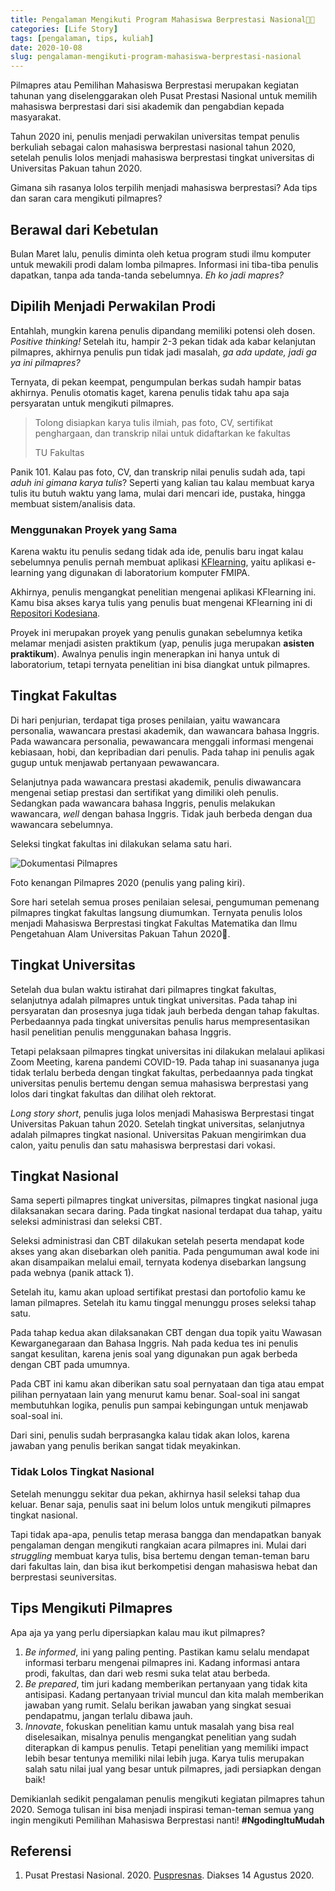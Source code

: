 ```yaml
---
title: Pengalaman Mengikuti Program Mahasiswa Berprestasi Nasional👨‍🎓
categories: [Life Story]
tags: [pengalaman, tips, kuliah]
date: 2020-10-08
slug: pengalaman-mengikuti-program-mahasiswa-berprestasi-nasional
---
```


Pilmapres atau Pemilihan Mahasiswa Berprestasi merupakan kegiatan tahunan yang diselenggarakan oleh Pusat Prestasi
Nasional untuk memilih mahasiswa berprestasi dari sisi akademik dan pengabdian kepada masyarakat.

Tahun 2020 ini, penulis menjadi perwakilan universitas tempat penulis berkuliah sebagai calon mahasiswa berprestasi
nasional tahun 2020, setelah penulis lolos menjadi mahasiswa berprestasi tingkat universitas di Universitas Pakuan
tahun 2020.

Gimana sih rasanya lolos terpilih menjadi mahasiswa berprestasi? Ada tips dan saran cara mengikuti pilmapres?

## Berawal dari Kebetulan

Bulan Maret lalu, penulis diminta oleh ketua program studi ilmu komputer untuk mewakili prodi dalam lomba pilmapres.
Informasi ini tiba-tiba penulis dapatkan, tanpa ada tanda-tanda sebelumnya. *Eh ko jadi mapres?*

## Dipilih Menjadi Perwakilan Prodi

Entahlah, mungkin karena penulis dipandang memiliki potensi oleh dosen. *Positive thinking!* Setelah itu, hampir 2-3
pekan tidak ada kabar kelanjutan pilmapres, akhirnya penulis pun tidak jadi masalah, *ga ada update, jadi ga ya ini
pilmapres?*

Ternyata, di pekan keempat, pengumpulan berkas sudah hampir batas akhirnya. Penulis otomatis kaget, karena penulis tidak
tahu apa saja persyaratan untuk mengikuti pilmapres.

> Tolong disiapkan karya tulis ilmiah, pas foto, CV, sertifikat penghargaan, dan transkrip nilai untuk didaftarkan ke
> fakultas
>
> TU Fakultas

Panik 101. Kalau pas foto, CV, dan transkrip nilai penulis sudah ada, tapi *aduh ini gimana karya tulis*? Seperti yang
kalian tau kalau membuat karya tulis itu butuh waktu yang lama, mulai dari mencari ide, pustaka, hingga membuat
sistem/analisis data.

### Menggunakan Proyek yang Sama

Karena waktu itu penulis sedang tidak ada ide, penulis baru ingat kalau sebelumnya penulis pernah membuat aplikasi
[KFlearning](https://kodesiana.com/post/kflearning-e-learning-laboratorium-universitas-pakuan/), yaitu aplikasi
e-learning yang digunakan di laboratorium komputer FMIPA.

Akhirnya, penulis mengangkat penelitian mengenai aplikasi KFlearning ini. Kamu bisa akses karya tulis yang penulis buat
mengenai KFlearning ini di [Repositori Kodesiana](https://github.com/Kodesiana).

Proyek ini merupakan proyek yang penulis gunakan sebelumnya ketika melamar menjadi asisten praktikum (yap, penulis juga
merupakan **asisten praktikum**). Awalnya penulis ingin menerapkan ini hanya untuk di laboratorium, tetapi ternyata
penelitian ini bisa diangkat untuk pilmapres.

## Tingkat Fakultas

Di hari penjurian, terdapat tiga proses penilaian, yaitu wawancara personalia, wawancara prestasi akademik, dan
wawancara bahasa Inggris. Pada wawancara personalia, pewawancara menggali informasi mengenai kebiasaan, hobi, dan
kepribadian dari penulis. Pada tahap ini penulis agak gugup untuk menjawab pertanyaan pewawancara.

Selanjutnya pada wawancara prestasi akademik, penulis diwawancara mengenai setiap prestasi dan sertifikat yang dimiliki
oleh penulis. Sedangkan pada wawancara bahasa Inggris, penulis melakukan wawancara, *well* dengan bahasa Inggris. Tidak
jauh berbeda dengan dua wawancara sebelumnya.

Seleksi tingkat fakultas ini dilakukan selama satu hari.

![Dokumentasi Pilmapres](https://assets.kodesiana.com/posts/2020/7/pilmapres-fmipa-1024x768.jpeg)

Foto kenangan Pilmapres 2020 (penulis yang paling kiri).

Sore hari setelah semua proses penilaian selesai, pengumuman pemenang pilmapres tingkat fakultas langsung diumumkan.
Ternyata penulis lolos menjadi Mahasiswa Berprestasi tingkat Fakultas Matematika dan Ilmu Pengetahuan Alam Universitas
Pakuan Tahun 2020🎉.

## Tingkat Universitas

Setelah dua bulan waktu istirahat dari pilmapres tingkat fakultas, selanjutnya adalah pilmapres untuk tingkat
universitas. Pada tahap ini persyaratan dan prosesnya juga tidak jauh berbeda dengan tahap fakultas. Perbedaannya pada
tingkat universitas penulis harus mempresentasikan hasil penelitian penulis menggunakan bahasa Inggris.

Tetapi pelaksaan pilmapres tingkat universitas ini dilakukan melalaui aplikasi Zoom Meeting, karena pandemi COVID-19.
Pada tahap ini suasananya juga tidak terlalu berbeda dengan tingkat fakultas, perbedaannya pada tingkat universitas
penulis bertemu dengan semua mahasiswa berprestasi yang lolos dari tingkat fakultas dan dilihat oleh rektorat.

*Long story short*, penulis juga lolos menjadi Mahasiswa Berprestasi tingat Universitas Pakuan tahun 2020. Setelah
tingkat universitas, selanjutnya adalah pilmapres tingkat nasional. Universitas Pakuan mengirimkan dua calon, yaitu
penulis dan satu mahasiswa berprestasi dari vokasi.

## Tingkat Nasional

Sama seperti pilmapres tingkat universitas, pilmapres tingkat nasional juga dilaksanakan secara daring. Pada tingkat
nasional terdapat dua tahap, yaitu seleksi administrasi dan seleksi CBT.

Seleksi administrasi dan CBT dilakukan setelah peserta mendapat kode akses yang akan disebarkan oleh panitia. Pada
pengumuman awal kode ini akan disampaikan melalui email, ternyata kodenya disebarkan langsung pada webnya (panik attack
1).

Setelah itu, kamu akan upload sertifikat prestasi dan portofolio kamu ke laman pilmapres. Setelah itu kamu tinggal
menunggu proses seleksi tahap satu.

Pada tahap kedua akan dilaksanakan CBT dengan dua topik yaitu Wawasan Kewarganegaraan dan Bahasa Inggris. Nah pada kedua
tes ini penulis sangat kesulitan, karena jenis soal yang digunakan pun agak berbeda dengan CBT pada umumnya.

Pada CBT ini kamu akan diberikan satu soal pernyataan dan tiga atau empat pilihan pernyataan lain yang menurut kamu
benar. Soal-soal ini sangat membutuhkan logika, penulis pun sampai kebingungan untuk menjawab soal-soal ini.

Dari sini, penulis sudah berprasangka kalau tidak akan lolos, karena jawaban yang penulis berikan sangat tidak
meyakinkan.

### Tidak Lolos Tingkat Nasional

Setelah menunggu sekitar dua pekan, akhirnya hasil seleksi tahap dua keluar. Benar saja, penulis saat ini belum lolos
untuk mengikuti pilmapres tingkat nasional.

Tapi tidak apa-apa, penulis tetap merasa bangga dan mendapatkan banyak pengalaman dengan mengikuti rangkaian acara
pilmapres ini. Mulai dari *struggling* membuat karya tulis, bisa bertemu dengan teman-teman baru dari fakultas lain, dan
bisa ikut berkompetisi dengan mahasiswa hebat dan berprestasi seuniversitas.

## Tips Mengikuti Pilmapres

Apa aja ya yang perlu dipersiapkan kalau mau ikut pilmapres?

1. *Be informed*, ini yang paling penting. Pastikan kamu selalu mendapat informasi terbaru mengenai pilmapres ini.
   Kadang informasi antara prodi, fakultas, dan dari web resmi suka telat atau berbeda.
2. *Be prepared*, tim juri kadang memberikan pertanyaan yang tidak kita antisipasi. Kadang pertanyaan trivial muncul dan
   kita malah memberikan jawaban yang rumit. Selalu berikan jawaban yang singkat sesuai pendapatmu, jangan terlalu
   dibawa jauh.
3. *Innovate*, fokuskan penelitian kamu untuk masalah yang bisa real diselesaikan, misalnya penulis mengangkat
   penelitian yang sudah diterapkan di kampus penulis. Tetapi penelitian yang memiliki impact lebih besar tentunya
   memiliki nilai lebih juga. Karya tulis merupakan salah satu nilai jual yang besar untuk pilmapres, jadi persiapkan
   dengan baik!

Demikianlah sedikit pengalaman penulis mengikuti kegiatan pilmapres tahun 2020. Semoga tulisan ini bisa menjadi
inspirasi teman-teman semua yang ingin mengikuti Pemilihan Mahasiswa Berprestasi nanti! **#NgodingItuMudah**

## Referensi

1. Pusat Prestasi Nasional. 2020. [Puspresnas](https://pusatprestasinasional.kemdikbud.go.id/). Diakses 14 Agustus 2020.

